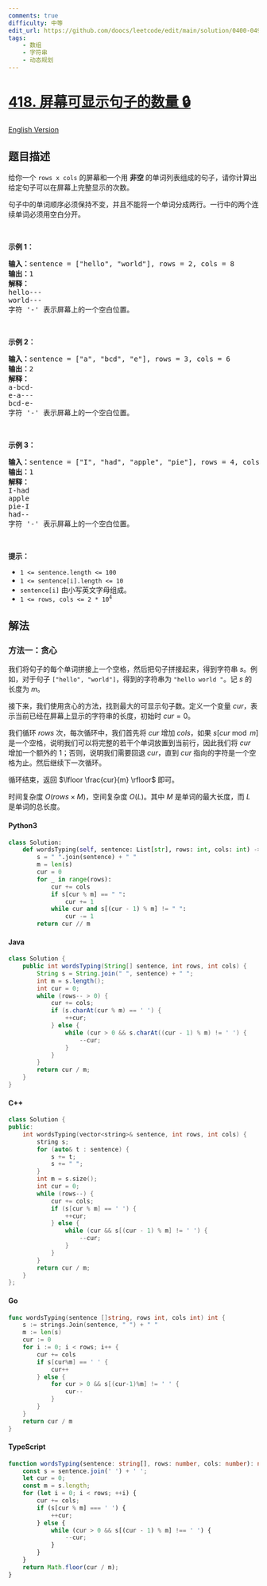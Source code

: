 ```yaml
---
comments: true
difficulty: 中等
edit_url: https://github.com/doocs/leetcode/edit/main/solution/0400-0499/0418.Sentence%20Screen%20Fitting/README.md
tags:
    - 数组
    - 字符串
    - 动态规划
---
```


<!-- problem:start -->

# [418. 屏幕可显示句子的数量 🔒](https://leetcode.cn/problems/sentence-screen-fitting)

[English Version](/solution/0400-0499/0418.Sentence%20Screen%20Fitting/README_EN.md)

## 题目描述

<!-- description:start -->

<p>给你一个 <code>rows x cols</code> 的屏幕和一个用 <strong>非空 </strong>的单词列表组成的句子，请你计算出给定句子可以在屏幕上完整显示的次数。</p>

<p>句子中的单词顺序必须保持不变，并且不能将一个单词分成两行。一行中的两个连续单词必须用空白分开。</p>

<p>&nbsp;</p>

<p><strong>示例 1：</strong></p>

<pre>
<strong>输入：</strong>sentence = ["hello", "world"], rows = 2, cols = 8
<strong>输出：</strong>1
<strong>解释：</strong>
hello---
world---
字符 '-' 表示屏幕上的一个空白位置。
</pre>

<p>&nbsp;</p>

<p><strong>示例 2：</strong></p>

<pre>
<strong>输入：</strong>sentence = ["a", "bcd", "e"], rows = 3, cols = 6
<strong>输出：</strong>2
<strong>解释：</strong>
a-bcd- 
e-a---
bcd-e-
字符 '-' 表示屏幕上的一个空白位置。
</pre>

<p>&nbsp;</p>

<p><strong>示例 3：</strong></p>

<pre>
<strong>输入：</strong>sentence = ["I", "had", "apple", "pie"], rows = 4, cols = 5
<strong>输出：</strong>1
<strong>解释：</strong>
I-had
apple
pie-I
had--
字符 '-' 表示屏幕上的一个空白位置。
</pre>

<p>&nbsp;</p>

<p><strong>提示：</strong></p>

<ul>
	<li><code>1 &lt;= sentence.length &lt;= 100</code></li>
	<li><code>1 &lt;= sentence[i].length &lt;= 10</code></li>
	<li><code>sentence[i]</code>&nbsp;由小写英文字母组成。</li>
	<li><code>1 &lt;= rows, cols &lt;= 2 * 10<sup>4</sup></code></li>
</ul>

<!-- description:end -->

## 解法

<!-- solution:start -->

### 方法一：贪心

我们将句子的每个单词拼接上一个空格，然后把句子拼接起来，得到字符串 $s$。例如，对于句子 `["hello", "world"]`，得到的字符串为 `"hello world "`。记 $s$ 的长度为 $m$。

接下来，我们使用贪心的方法，找到最大的可显示句子数。定义一个变量 $cur$，表示当前已经在屏幕上显示的字符串的长度，初始时 $cur=0$。

我们循环 $rows$ 次，每次循环中，我们首先将 $cur$ 增加 $cols$，如果 $s[cur \bmod m]$ 是一个空格，说明我们可以将完整的若干个单词放置到当前行，因此我们将 $cur$ 增加一个额外的 $1$；否则，说明我们需要回退 $cur$，直到 $cur$ 指向的字符是一个空格为止。然后继续下一次循环。

循环结束，返回 $\lfloor \frac{cur}{m} \rfloor$ 即可。

时间复杂度 $O(rows \times M)$，空间复杂度 $O(L)$。其中 $M$ 是单词的最大长度，而 $L$ 是单词的总长度。

<!-- tabs:start -->

#### Python3

```python
class Solution:
    def wordsTyping(self, sentence: List[str], rows: int, cols: int) -> int:
        s = " ".join(sentence) + " "
        m = len(s)
        cur = 0
        for _ in range(rows):
            cur += cols
            if s[cur % m] == " ":
                cur += 1
            while cur and s[(cur - 1) % m] != " ":
                cur -= 1
        return cur // m
```

#### Java

```java
class Solution {
    public int wordsTyping(String[] sentence, int rows, int cols) {
        String s = String.join(" ", sentence) + " ";
        int m = s.length();
        int cur = 0;
        while (rows-- > 0) {
            cur += cols;
            if (s.charAt(cur % m) == ' ') {
                ++cur;
            } else {
                while (cur > 0 && s.charAt((cur - 1) % m) != ' ') {
                    --cur;
                }
            }
        }
        return cur / m;
    }
}
```

#### C++

```cpp
class Solution {
public:
    int wordsTyping(vector<string>& sentence, int rows, int cols) {
        string s;
        for (auto& t : sentence) {
            s += t;
            s += " ";
        }
        int m = s.size();
        int cur = 0;
        while (rows--) {
            cur += cols;
            if (s[cur % m] == ' ') {
                ++cur;
            } else {
                while (cur && s[(cur - 1) % m] != ' ') {
                    --cur;
                }
            }
        }
        return cur / m;
    }
};
```

#### Go

```go
func wordsTyping(sentence []string, rows int, cols int) int {
	s := strings.Join(sentence, " ") + " "
	m := len(s)
	cur := 0
	for i := 0; i < rows; i++ {
		cur += cols
		if s[cur%m] == ' ' {
			cur++
		} else {
			for cur > 0 && s[(cur-1)%m] != ' ' {
				cur--
			}
		}
	}
	return cur / m
}
```

#### TypeScript

```ts
function wordsTyping(sentence: string[], rows: number, cols: number): number {
    const s = sentence.join(' ') + ' ';
    let cur = 0;
    const m = s.length;
    for (let i = 0; i < rows; ++i) {
        cur += cols;
        if (s[cur % m] === ' ') {
            ++cur;
        } else {
            while (cur > 0 && s[(cur - 1) % m] !== ' ') {
                --cur;
            }
        }
    }
    return Math.floor(cur / m);
}
```

<!-- tabs:end -->

<!-- solution:end -->

<!-- problem:end -->
